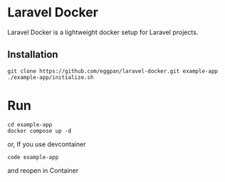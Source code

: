 # Laravel Docker
Laravel Docker is a lightweight docker setup for Laravel projects.

## Installation
```
git clone https://github.com/eggpan/laravel-docker.git example-app
./example-app/initialize.sh
```

# Run
```
cd example-app
docker compose up -d
```

or, If you use devcontainer
```
code example-app
```
and reopen in Container
